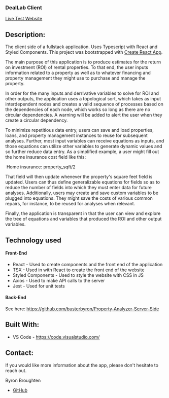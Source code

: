 ### DealLab Client

[Live Test Website](https://wwww.homeestimator.net)

## Description:

The client side of a fullstack application. Uses Typescript with React and Styled Components. This project was bootstrapped with [Create React App](https://github.com/facebook/create-react-app).

The main purpose of this application is to produce estimates for the return on investment (ROI) of rental properties. To that end, the user inputs information related to a property as well as to whatever financing and property management they might use to purchase and manage the property.

In order for the many inputs and derrivative variables to solve for ROI and other outputs, the application uses a topological sort, which takes as input interdependent nodes and creates a valid sequence of processes based on the dependencies of each node, which works so long as there are no circular dependencies. A warning will be added to alert the user when they create a circular dependency.

To minimize repetitious data entry, users can save and load properties, loans, and property management instances to reuse for subsequent analyses. Further, most input variables can receive equations as inputs, and those equations can utilize other variables to generate dynamic values and so further reduce data entry. As a simplified example, a user might fill out the home insurance cost field like this:

&nbsp;Home insurance: property_sqft/2

That field will then update whenever the property's square feet field is updated. Users can thus define generalizable equations for fields so as to reduce the number of fields into which they must enter data for future analyses. Additionally, users may create and save custom variables to be plugged into equations. They might save the costs of various common repairs, for instance, to be reused for analyses when relevant.

Finally, the application is transparent in that the user can view and explore the tree of equations and variables that produced the ROI and other output variables.

## Technology used

#### Front-End

- React - Used to create components and the front end of the application
- TSX - Used in with React to create the front end of the website
- Styled Components - Used to style the website with CSS in JS
- Axios - Used to make API calls to the server
- Jest - Used for unit tests

#### Back-End

See here: https://github.com/busterbyron/Property-Analyzer-Server-Side

## Built With:

- VS Code - https://code.visualstudio.com/

## Contact:

If you would like more information about the app, please don't hesitate to reach out.

Byron Broughten

- [GitHub](https://github.com/ByronBroughten)

